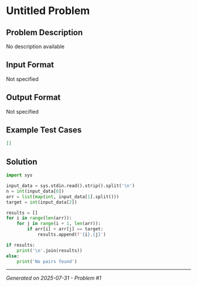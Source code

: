 # Untitled Problem

## Problem Description
No description available

## Input Format
Not specified

## Output Format
Not specified

## Example Test Cases
```json
[]
```

## Solution
```python
import sys

input_data = sys.stdin.read().strip().split('\n')
n = int(input_data[0])
arr = list(map(int, input_data[1].split()))
target = int(input_data[2])

results = []
for i in range(len(arr)):
    for j in range(i + 1, len(arr)):
        if arr[i] + arr[j] == target:
            results.append(f'{i},{j}')

if results:
    print('\n'.join(results))
else:
    print('No pairs found')
```

---
*Generated on 2025-07-31 - Problem #1*